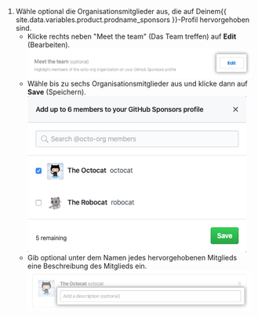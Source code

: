 1. Wähle optional die Organisationsmitglieder aus, die auf Deinem{{ site.data.variables.product.prodname_sponsors }}-Profil hervorgehoben sind.
    - Klicke rechts neben "Meet the team" (Das Team treffen) auf **Edit** (Bearbeiten).  
      ![Schaltfläche „Edit organization members to profile" (Organisationsmitglieder im Profil bearbeiten)](/assets/images/help/sponsors/edit-org-members-profile-button.png)
    - Wähle bis zu sechs Organisationsmitglieder aus und klicke dann auf **Save** (Speichern). ![Wähle hervorgehobenen Organisationsmitglieder aus](/assets/images/help/sponsors/select-highlighted-org-members.png)
    - Gib optional unter dem Namen jedes hervorgehobenen Mitglieds eine Beschreibung des Mitglieds ein. ![Beschreibung für hervorgehobene Organisationsmitglieder](/assets/images/help/sponsors/description-highlighted-org-members.png)